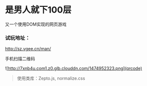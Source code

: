 # 是男人就下100层 

又一个使用DOM实现的网页游戏

### 试玩地址：

<http://sz.vgee.cn/man/>

手机扫描二维码

![http://7xnb4u.com1.z0.glb.clouddn.com/1474952323.png](qrcode)

> 使用类库：Zepto.js, normalize.css

